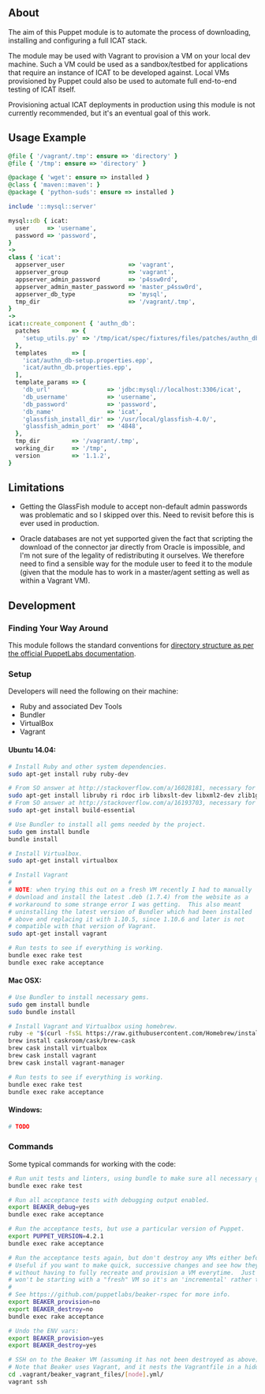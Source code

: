 ## About

The aim of this Puppet module is to automate the process of downloading,
installing and configuring a full ICAT stack.

The module may be used with Vagrant to provision a VM on your local dev
machine.  Such a VM could be used as a sandbox/testbed for applications
that require an instance of ICAT to be developed against.  Local VMs
provisioned by Puppet could also be used to automate full end-to-end
testing of ICAT itself.

Provisioning actual ICAT deployments in production using this module is
not currently recommended, but it's an eventual goal of this work.

## Usage Example

```ruby
@file { '/vagrant/.tmp': ensure => 'directory' }
@file { '/tmp': ensure => 'directory' }

@package { 'wget': ensure => installed }
@class { 'maven::maven': }
@package { 'python-suds': ensure => installed }

include '::mysql::server'

mysql::db { icat:
  user     => 'username',
  password => 'password',
}
->
class { 'icat':
  appserver_user                  => 'vagrant',
  appserver_group                 => 'vagrant',
  appserver_admin_password        => 'p4ssw0rd',
  appserver_admin_master_password => 'master_p4ssw0rd',
  appserver_db_type               => 'mysql',
  tmp_dir                         => '/vagrant/.tmp',
}
->
icat::create_component { 'authn_db':
  patches         => {
    'setup_utils.py' => '/tmp/icat/spec/fixtures/files/patches/authn_db_setup_utils.patch',
  },
  templates       => [
    'icat/authn_db-setup.properties.epp',
    'icat/authn_db.properties.epp',
  ],
  template_params => {
    'db_url'                => 'jdbc:mysql://localhost:3306/icat',
    'db_username'           => 'username',
    'db_password'           => 'password',
    'db_name'               => 'icat',
    'glassfish_install_dir' => '/usr/local/glassfish-4.0/',
    'glassfish_admin_port'  => '4848',
  },
  tmp_dir         => '/vagrant/.tmp',
  working_dir     => '/tmp',
  version         => '1.1.2',
}
```

## Limitations

* Getting the GlassFish module to accept non-default admin passwords was
  problematic and so I skipped over this.  Need to revisit before this is
  ever used in production.

* Oracle databases are not yet supported given the fact that scripting
  the download of the connector jar directly from Oracle is impossible,
  and I'm not sure of the legality of redistributing it ourselves.  We
  therefore need to find a sensible way for the module user to feed it
  to the module (given that the module has to work in a master/agent
  setting as well as within a Vagrant VM).

## Development

### Finding Your Way Around

This module follows the standard conventions for [directory structure as per the official PuppetLabs documentation](https://docs.puppetlabs.com/puppet/latest/reference/modules_fundamentals.html#module-layout).

### Setup

Developers will need the following on their machine:

* Ruby and associated Dev Tools
* Bundler
* VirtualBox
* Vagrant

#### Ubuntu 14.04:

```bash
# Install Ruby and other system dependencies.
sudo apt-get install ruby ruby-dev

# From SO answer at http://stackoverflow.com/a/16028181, necessary for nokogiri:
sudo apt-get install libruby ri rdoc irb libxslt-dev libxml2-dev zlib1g-dev
# From SO answer at http://stackoverflow.com/a/16193703, necessary for unf_ext:
sudo apt-get install build-essential

# Use Bundler to install all gems needed by the project.
sudo gem install bundle
bundle install

# Install Virtualbox.
sudo apt-get install virtualbox

# Install Vagrant
#
# NOTE: when trying this out on a fresh VM recently I had to manually
# download and install the latest .deb (1.7.4) from the website as a
# workaround to some strange error I was getting.  This also meant
# uninstalling the latest version of Bundler which had been installed
# above and replacing it with 1.10.5, since 1.10.6 and later is not
# compatible with that version of Vagrant.
sudo apt-get install vagrant

# Run tests to see if everything is working.
bundle exec rake test
bundle exec rake acceptance
```

#### Mac OSX:

```bash
# Use Bundler to install necessary gems.
sudo gem install bundle
sudo bundle install

# Install Vagrant and Virtualbox using homebrew.
ruby -e "$(curl -fsSL https://raw.githubusercontent.com/Homebrew/install/master/install)"
brew install caskroom/cask/brew-cask
brew cask install virtualbox
brew cask install vagrant
brew cask install vagrant-manager

# Run tests to see if everything is working.
bundle exec rake test
bundle exec rake acceptance
```

#### Windows:

```bash
# TODO
```

### Commands

Some typical commands for working with the code:

```bash
# Run unit tests and linters, using bundle to make sure all necessary gems are available.
bundle exec rake test

# Run all acceptance tests with debugging output enabled.
export BEAKER_debug=yes
bundle exec rake acceptance

# Run the acceptance tests, but use a particular version of Puppet.
export PUPPET_VERSION=4.2.1
bundle exec rake acceptance

# Run the acceptance tests again, but don't destroy any VMs either before or afterwards.
# Useful if you want to make quick, successive changes and see how they effect things
# without having to fully recreate and provision a VM everytime.  Just bear in mind you
# won't be starting with a "fresh" VM so it's an 'incremental' rather than 'clean' build.
#
# See https://github.com/puppetlabs/beaker-rspec for more info.
export BEAKER_provision=no
export BEAKER_destroy=no
bundle exec rake acceptance

# Undo the ENV vars:
export BEAKER_provision=yes
export BEAKER_destroy=yes

# SSH on to the Beaker VM (assuming it has not been destroyed as above) to have a poke around.
# Note that Beaker uses Vagrant, and it nests the Vagrantfile in a hidden dot directory.
cd .vagrant/beaker_vagrant_files/[node].yml/
vagrant ssh
```
